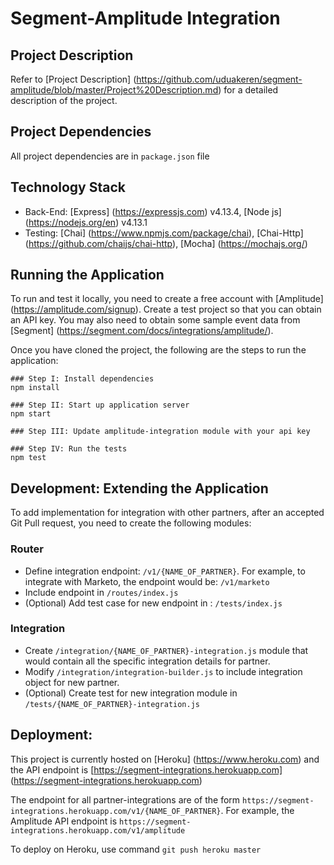 # Segment-Amplitude Integration




## Project Description

Refer to [Project Description] (https://github.com/uduakeren/segment-amplitude/blob/master/Project%20Description.md) for a detailed description of the project.




## Project Dependencies

All project dependencies are in `package.json` file





## Technology Stack

  * Back-End: [Express] (https://expressjs.com) v4.13.4, [Node js] (https://nodejs.org/en) v4.13.1
  * Testing:  [Chai] (https://www.npmjs.com/package/chai), [Chai-Http] (https://github.com/chaijs/chai-http), [Mocha] (https://mochajs.org/)





## Running the Application

To run and test it locally, you need to create a free account with [Amplitude] (https://amplitude.com/signup). Create a test project so that you can obtain an API key. You may also need to obtain some sample event data from [Segment] (https://segment.com/docs/integrations/amplitude/). 

Once you have cloned the project, the following are the steps to run the application: 

```
### Step I: Install dependencies
npm install

### Step II: Start up application server
npm start

### Step III: Update amplitude-integration module with your api key

### Step IV: Run the tests
npm test

```




## Development: Extending the Application

To add implementation for integration with other partners, after an accepted Git Pull request, you need to create the following modules:

### Router
  * Define integration endpoint: `/v1/{NAME_OF_PARTNER}`. For example, to integrate with Marketo, the endpoint would be: `/v1/marketo`
  * Include endpoint in `/routes/index.js`
  * (Optional) Add test case for new endpoint in : `/tests/index.js`

### Integration
  * Create `/integration/{NAME_OF_PARTNER}-integration.js` module that would contain all the specific integration details for partner.
  * Modify `/integration/integration-builder.js` to include integration object for new partner.
  * (Optional) Create test for new integration module in `/tests/{NAME_OF_PARTNER}-integration.js`





## Deployment:

This project is currently hosted on [Heroku] (https://www.heroku.com) and the API endpoint is [https://segment-integrations.herokuapp.com] (https://segment-integrations.herokuapp.com) 

The endpoint for all partner-integrations are of the form `https://segment-integrations.herokuapp.com/v1/{NAME_OF_PARTNER}`. For example, the Amplitude API endpoint is `https://segment-integrations.herokuapp.com/v1/amplitude`

To deploy on Heroku, use command `git push heroku master`

